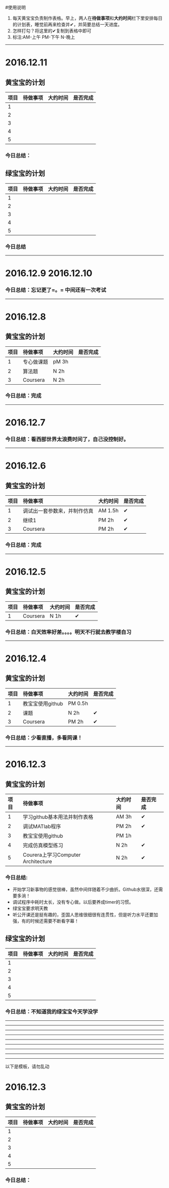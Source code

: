 #使用说明  
1. 每天黄宝宝负责制作表格。早上，两人在**待做事项**和**大约时间**栏下里安排每日的计划表，睡觉前再来检查并✔，并简要总结一天进度。
2. 怎样打勾？将这里的✔复制到表格中即可
3. 标注:AM-上午 PM-下午 N-晚上

***
# 2016.12.11
## 黄宝宝的计划
项目|待做事项|大约时间|是否完成|
:---------------|:---------------|:---------------|:---------------|
1| | | |
2| | | |
3| | | |
4| | | |
5| | | |
### 今日总结：  
  
 ## 绿宝宝的计划
项目|待做事项|大约时间|是否完成|
:---------------|:---------------|:---------------|:---------------|
1| | | |
2| | | |
3| | | |
4| | | |
5| | | |
### 今日总结
***
# 2016.12.9 2016.12.10
### 今日总结：忘记更了=。= 中间还有一次考试
***
# 2016.12.8
## 黄宝宝的计划
项目|待做事项|大约时间|是否完成|
:---------------|:---------------|:---------------|:---------------|
1|专心做课题|pM 3h | |
2|算法题|N 2h | |
3|Coursera |N 2h | |
### 今日总结：完成
***
# 2016.12.7  
### 今日总结：看西部世界太浪费时间了，自己没控制好。
***
# 2016.12.6
## 黄宝宝的计划
项目|待做事项|大约时间|是否完成|
:---------------|:---------------|:---------------|:---------------|
1|调试出一套参数来，并制作仿真|AM 1.5h | ✔|
2|继续1 |PM 2h | ✔|
3|Coursera |PM 2h | ✔|
### 今日总结：完成
***
# 2016.12.5
## 黄宝宝的计划

项目|待做事项|大约时间|是否完成|
:---------------|:---------------|:---------------|:---------------|
1|Coursera |N 1h | ✔|
### 今日总结：白天效率好差。。。。明天不行就去教学楼自习
***
# 2016.12.4
## 黄宝宝的计划

项目|待做事项|大约时间|是否完成|
:---------------|:---------------|:---------------|:---------------|
1|教宝宝使用github |PM 0.5h | |
2|课题 |N 2h | ✔|
3|Coursera |PM 2h | ✔|
### 今日总结：少看直播，多看网课！
***
# 2016.12.3
## 黄宝宝的计划

项目|待做事项|大约时间|是否完成|
:---------------|:---------------|:---------------|:---------------|
1|学习github基本用法并制作表格|AM 3h|✔|
2|调试MATlab程序|PM 2h|✔ |
3|教宝宝使用github|PM 1h| |
4|完成仿真模型练习 |N 2h|✔|
5|Courera上学习Computer Architecture|N 2h|✔|
### 今日总结:
- 开始学习新事物的感觉很棒，虽然中间伴随着不少曲折。Github水很深，还需要多淌！ 
- 调试程序中耗时太长，没有专心做。以后要养成timer的习惯。
- 绿宝宝要求明天教
- 听公开课还是挺有趣的，歪国人思维很细很有连贯性，但是听力水平还要加强，有的时候还需要不断看字幕！


## 绿宝宝的计划

项目|待做事项|大约时间|是否完成|
:---------------|:---------------|:---------------|:---------------|
1| | | |
2| | | |
3| | | |
4| | | |
5| | | |
### 今日总结：不知道我的绿宝宝今天学没学
***
***
***
***
***
***
***
***
***
以下是模板，请勿乱动 
# 2016.12.3
## 黄宝宝的计划

项目|待做事项|大约时间|是否完成|
:---------------|:---------------|:---------------|:---------------|
1| | | |
2| | | |
3| | | |
4| | | |
5| | | |
### 今日总结：
  
  
